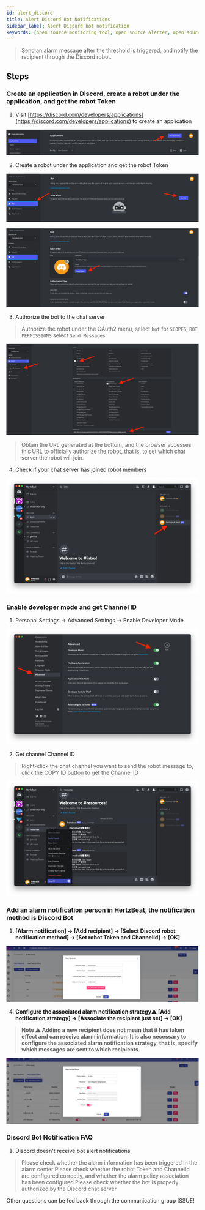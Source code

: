 ```yaml
---
id: alert_discord
title: Alert Discord Bot Notifications
sidebar_label: Alert Discord bot notification
keywords: [open source monitoring tool, open source alerter, open source Discord bot notification]
---
```


> Send an alarm message after the threshold is triggered, and notify the recipient through the Discord robot.

## Steps

### Create an application in Discord, create a robot under the application, and get the robot Token

1. Visit [https://discord.com/developers/applications](https://discord.com/developers/applications) to create an application

![bot](/img/docs/help/discord-bot-1.png)

2. Create a robot under the application and get the robot Token

![bot](/img/docs/help/discord-bot-2.png)

![bot](/img/docs/help/discord-bot-3.png)

3. Authorize the bot to the chat server

> Authorize the robot under the OAuth2 menu, select `bot` for `SCOPES`, `BOT PERMISSIONS` select `Send Messages`

![bot](/img/docs/help/discord-bot-4.png)

> Obtain the URL generated at the bottom, and the browser accesses this URL to officially authorize the robot, that is, to set which chat server the robot will join.

4. Check if your chat server has joined robot members

![bot](/img/docs/help/discord-bot-5.png)

### Enable developer mode and get Channel ID

1. Personal Settings -> Advanced Settings -> Enable Developer Mode

![bot](/img/docs/help/discord-bot-6.png)

2. Get channel Channel ID

> Right-click the chat channel you want to send the robot message to, click the COPY ID button to get the Channel ID

![bot](/img/docs/help/discord-bot-7.png)

### Add an alarm notification person in HertzBeat, the notification method is Discord Bot

1. **[Alarm notification] -> [Add recipient] -> [Select Discord robot notification method] -> [Set robot Token and ChannelId] -> [OK]**

![email](/img/docs/help/discord-bot-8.png)

4. **Configure the associated alarm notification strategy⚠️ [Add notification strategy] -> [Associate the recipient just set] -> [OK]**

> **Note ⚠️ Adding a new recipient does not mean that it has taken effect and can receive alarm information. It is also necessary to configure the associated alarm notification strategy, that is, specify which messages are sent to which recipients**.

![email](/img/docs/help/alert-notice-policy.png)

### Discord Bot Notification FAQ

1. Discord doesn't receive bot alert notifications

> Please check whether the alarm information has been triggered in the alarm center
> Please check whether the robot Token and ChannelId are configured correctly, and whether the alarm policy association has been configured
> Please check whether the bot is properly authorized by the Discord chat server

Other questions can be fed back through the communication group ISSUE!
